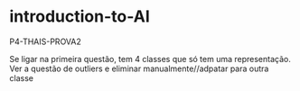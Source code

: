# introduction-to-AI
P4-THAIS-PROVA2

Se ligar na primeira questão, tem 4 classes que só tem uma representação. Ver a questão de outliers e eliminar manualmente//adpatar para outra classe